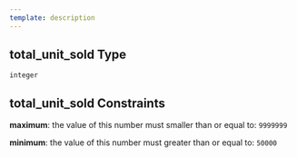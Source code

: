 ```yaml
---
template: description
---
```


## total_unit_sold Type

`integer`

## total_unit_sold Constraints

**maximum**: the value of this number must smaller than or equal to: `9999999`

**minimum**: the value of this number must greater than or equal to: `50000`
